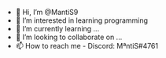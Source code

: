 - 👋 Hi, I’m @MantiS9
- 👀 I’m interested in learning programming 
- 🌱 I’m currently learning ...
- 💞️ I’m looking to collaborate on ...
- 📫 How to reach me - Discord: MªntiS#4761

<!---
MantiS9/MantiS9 is a ✨ special ✨ repository because its `README.md` (this file) appears on your GitHub profile.
You can click the Preview link to take a look at your changes.
--->
